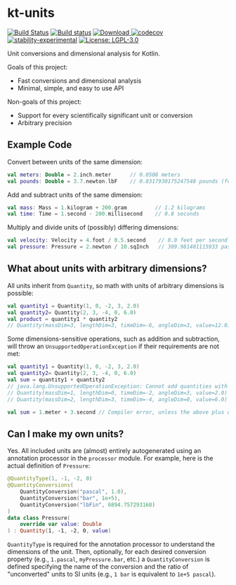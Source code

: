 # kt-units

[![Build Status](https://travis-ci.org/Octogonapus/kt-units.svg?branch=develop)](https://travis-ci.org/Octogonapus/kt-units)
[![Build status](https://ci.appveyor.com/api/projects/status/ejcuomseklhxej3y?svg=true)](https://ci.appveyor.com/project/Octogonapus/kt-units)
[![Download](https://api.bintray.com/packages/octogonapus/maven-artifacts/kt-units/images/download.svg) ](https://bintray.com/octogonapus/maven-artifacts/kt-units/_latestVersion)
[![codecov](https://codecov.io/gh/Octogonapus/kt-units/branch/develop/graph/badge.svg)](https://codecov.io/gh/Octogonapus/kt-units)
[![stability-experimental](https://img.shields.io/badge/stability-experimental-orange.svg)](https://github.com/emersion/stability-badges#experimental)
[![License: LGPL-3.0](https://img.shields.io/github/license/Octogonapus/kt-units.svg)](https://img.shields.io/github/license/Octogonapus/kt-units.svg)

Unit conversions and dimensional analysis for Kotlin.

Goals of this project:
 - Fast conversions and dimensional analysis
 - Minimal, simple, and easy to use API

Non-goals of this project:
 - Support for every scientifically significant unit or conversion
 - Arbitrary precision

## Example Code

Convert between units of the same dimension:
```kotlin
val meters: Double = 2.inch.meter      // 0.0508 meters
val pounds: Double = 3.7.newton.lbF    // 0.8317930175247548 pounds (force)
```

Add and subtract units of the same dimension:
```kotlin
val mass: Mass = 1.kilogram + 200.gram         // 1.2 kilograms
val time: Time = 1.second - 200.millisecond    // 0.8 seconds
```

Multiply and divide units of (possibly) differing dimensions:
```kotlin
val velocity: Velocity = 4.foot / 0.5.second    // 8.0 feet per second
val pressure: Pressure = 2.newton / 10.sqInch   // 309.981401115933 pascal
```

## What about units with arbitrary dimensions?

All units inherit from `Quantity`, so math with units of arbitrary dimensions is possible:
```kotlin
val quantity1 = Quantity(1, 0, -2, 3, 2.0)
val quantity2= Quantity(2, 3, -4, 0, 6.0)
val product = quantity1 * quantity2
// Quantity(massDim=3, lengthDim=3, timeDim=-6, angleDim=3, value=12.0)
```

Some dimensions-sensitive operations, such as addition and subtraction, will throw an
`UnsupportedOperationException` if their requirements are not met:
```kotlin
val quantity1 = Quantity(1, 0, -2, 3, 2.0)
val quantity2= Quantity(2, 3, -4, 0, 6.0)
val sum = quantity1 + quantity2
// java.lang.UnsupportedOperationException: Cannot add quantities with unequal dimensions:
// Quantity(massDim=1, lengthDim=0, timeDim=-2, angleDim=3, value=2.0)
// Quantity(massDim=2, lengthDim=3, timeDim=-4, angleDim=0, value=6.0)

val sum = 1.meter + 3.second // Compiler error, unless the above plus operator is imported
```

## Can I make my own units?

Yes. All included units are (almost) entirely autogenerated using an annotation processor in the
`processor` module. For example, here is the actual definition of `Pressure`:
```kotlin
@QuantityType(1, -1, -2, 0)
@QuantityConversions(
    QuantityConversion("pascal", 1.0),
    QuantityConversion("bar", 1e+5),
    QuantityConversion("lbFin", 6894.757293168)
)
data class Pressure(
    override var value: Double
) : Quantity(1, -1, -2, 0, value)
```

`QuantityType` is required for the annotation processor to understand the dimensions of the unit.
Then, optionally, for each desired conversion property (e.g., `1.pascal`, `myPressure.bar`, etc.)
a `QuantityConversion` is defined specifying the name of the conversion and the ratio of
"unconverted" units to SI units (e.g., `1 bar` is equivalent to `1e+5 pascal`).
